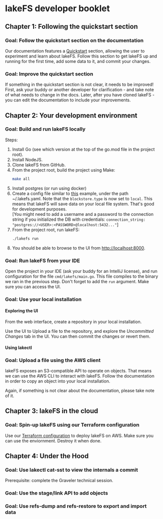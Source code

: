 # lakeFS developer booklet

## Chapter 1: Following the quickstart section

### Goal: Follow the quickstart section on the documentation

Our documentation features a [Quickstart](https://docs.lakefs.io/quickstart/) section, allowing the user to experiment and learn about lakeFS.
Follow this section to get lakeFS up and running for the first time, add some data to it, and commit your changes.

### Goal: Improve the quickstart section

If something in the quickstart section is not clear, it needs to be improved! First, ask your buddy or another developer for clarification - and take note of what needs to change in the docs. Later, after you have cloned lakeFS - you can edit the documentation to include your improvements.

## Chapter 2: Your development environment

### Goal: Build and run lakeFS locally

Steps:
1. Install Go (see which version at the top of the go.mod file in the project root).
1. Install NodeJS.
1. Clone lakeFS from GitHub.
1. From the project root, build the project using Make:
   ```sh
   make all
   ```
1. Install postgres (or run using docker)
1. Create a config file similar to [this](https://docs.lakefs.io/reference/configuration.html#example-local-development) example, under the path ~/.lakefs.yaml. Note that the `blockstore.type` is now set to `local`. This means that lakeFS will save data on your local file system. That's good for development purposes.
   <br />[You might need to add a username and a password to the connection string if you initialized the DB with credentials: `connection_string: "postgres://<USER>:<PASSWORD>@localhost:5432..."`]
1. From the project root, run lakeFS:
   ```sh
   ./lakefs run
   ```
1. You should be able to browse to the UI from [http://localhost:8000](http://localhost:8000).


### Goal: Run lakeFS from your IDE

Open the project in your IDE (ask your buddy for an IntelliJ license), and run configuration for the file `cmd/lakefs/main.go`.
This file compiles to the binary we ran in the previous step. Don't forget to add the `run` argument.
Make sure you can access the UI.

### Goal: Use your local installation

#### Exploring the UI

From the web interface, create a repository in your local installation.

Use the UI to Upload a file to the repository, and explore the _Uncommitted Changes_ tab in the UI.
You can then commit the changes or revert them.

#### Using lakectl

### Goal: Upload a file using the AWS client

lakeFS exposes an S3-compatible API to operate on objects. That means we can use the AWS CLI to interact with lakeFS.
Follow the documentation in order to copy an object into your local installation.

Again, if something is not clear about the documentation, please take note of it.

## Chapter 3: lakeFS in the cloud

### Goal: Spin-up lakeFS using our Terraform configuration

Use our [Terraform configuration](https://github.com/treeverse/terraform/lakefs-on-ecs) to deploy lakeFS on AWS.
Make sure you can use the enviornment. Destroy it when done.

## Chapter 4: Under the Hood

### Goal: Use lakectl cat-sst to view the internals a commit

Prerequisite: complete the Graveler technical session.

### Goal: Use the stage/link API to add objects

### Goal: Use refs-dump and refs-restore to export and import data

